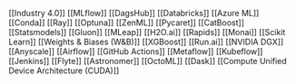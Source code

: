 [[Industry 4.0]]
[[MLflow]]
[[DagsHub]]
[[Databricks]]
[[Azure ML]]
[[Conda]]
[[Ray]]
[[Optuna]]
[[ZenML]]
[[Pycaret]]
[[CatBoost]]
[[Statsmodels]]
[[Gluon]]
[[MLeap]]
[[H2O.ai]]
[[Rapids]]
[[Monai]]
[[Scikit Learn]]
[[Weights & Biases (W&B)]]
[[XGBoost]]
[[Run.ai]]
[[NVIDIA DGX]]
[[Anyscale]]
[[Airflow]]
[[GitHub Actions]]
[[Metaflow]]
[[Kubeflow]]
[[Jenkins]]
[[Flyte]]
[[Astronomer]]
[[OctoML]]
[[Dask]]
[[Compute Unified Device Architecture (CUDA)]]